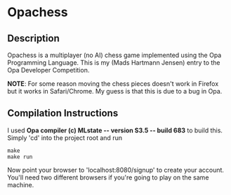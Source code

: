 Opachess
========

Description
-----------

Opachess is a multiplayer (no AI) chess game implemented using the Opa Programming 
Language. This is my (Mads Hartmann Jensen) entry to the Opa Developer Competition. 

**NOTE**: For some reason moving the chess pieces doesn't work in Firefox but it 
works in Safari/Chrome. My guess is that this is due to a bug in Opa. 

Compilation Instructions
------------------------

I used **Opa compiler (c) MLstate -- version S3.5 -- build 683** to build this. 
Simply 'cd' into the project root and run 

    make
    make run 
    
Now point your browser to 'localhost:8080/signup' to create your account. You'll 
need two different browsers if you're going to play on the same machine.  